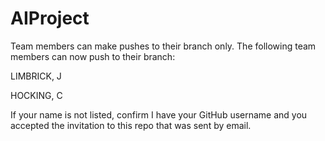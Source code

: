 # AIProject

Team members can make pushes to their branch only. The following team members can now push to their branch:

LIMBRICK, J

HOCKING, C

If your name is not listed, confirm I have your GitHub username and you accepted the invitation to this repo that was sent by email.
